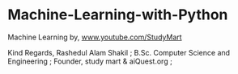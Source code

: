 # Machine-Learning-with-Python
Machine Learning by, www.youtube.com/StudyMart

Kind Regards,
Rashedul Alam Shakil ; 
B.Sc. Computer Science and Engineering ; 
Founder, study mart & aiQuest.org ; 
